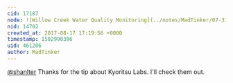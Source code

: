 ```yaml
---
cid: 17187
node: ![Willow Creek Water Quality Monitoring](../notes/MadTinker/07-31-2017/willow-creek-water-quality-monitoring)
nid: 14702
created_at: 2017-08-17 17:19:56 +0000
timestamp: 1502990396
uid: 461206
author: MadTinker
---
```


[@shanlter](/profile/shanlter) Thanks for the tip about Kyoritsu Labs. I'll check them out. 